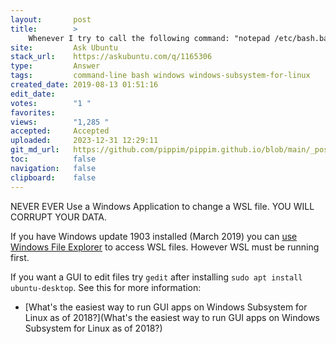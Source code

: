 ```yaml
---
layout:       post
title:        >
    Whenever I try to call the following command: "notepad /etc/bash.bashrc" from Windows WSL I get an error
site:         Ask Ubuntu
stack_url:    https://askubuntu.com/q/1165306
type:         Answer
tags:         command-line bash windows windows-subsystem-for-linux
created_date: 2019-08-13 01:51:16
edit_date:    
votes:        "1 "
favorites:    
views:        "1,285 "
accepted:     Accepted
uploaded:     2023-12-31 12:29:11
git_md_url:   https://github.com/pippim/pippim.github.io/blob/main/_posts/2019/2019-08-13-Whenever-I-try-to-call-the-following-command_-_notepad-_etc_bash.bashrc_-from-Windows-WSL-I-get-an-error.md
toc:          false
navigation:   false
clipboard:    false
---
```


NEVER EVER Use a Windows Application to change a WSL file. YOU WILL CORRUPT YOUR DATA.

If you have Windows update 1903 installed (March 2019) you can [use Windows File Explorer][1] to access WSL files. However WSL must be running first.

If you want a GUI to edit files try `gedit` after installing `sudo apt install ubuntu-desktop`. See this for more information:

- [What&#39;s the easiest way to run GUI apps on Windows Subsystem for Linux as of 2018?](What&#39;s the easiest way to run GUI apps on Windows Subsystem for Linux as of 2018?)


  [1]: https://www.omgubuntu.co.uk/2019/02/access-linux-files-from-windows-explorer-wsl
